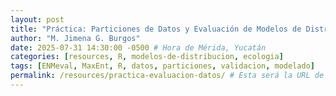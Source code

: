 ```yaml
---
layout: post
title: "Práctica: Particiones de Datos y Evaluación de Modelos de Distribución de Especies"
author: "M. Jimena G. Burgos"
date: 2025-07-31 14:30:00 -0500 # Hora de Mérida, Yucatán
categories: [resources, R, modelos-de-distribucion, ecologia]
tags: [ENMeval, MaxEnt, R, datos, particiones, validacion, modelado]
permalink: /resources/practica-evaluacion-datos/ # Esta será la URL de tu post
---
```

